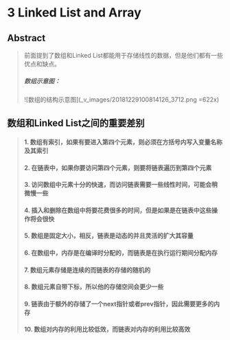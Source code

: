 # 3 Linked List and Array


## Abstract
> 前面提到了数组和Linked List都能用于存储线性的数据，但是他们都有一些优点和缺点。
> ##### 数组示意图：
> ![数组的结构示意图](_v_images/20181229100814126_3712.png =622x)

## 数组和Linked List之间的重要差别
>#### 1. 数组有索引，如果有要进入第四个元素，则必须在方括号内写入变量名称及其索引
>#### 2. 在链表中，如果你要访问第四个元素，则要将链表遍历到第四个元素
>#### 3. 访问数组中元素十分的快速，而访问链表需要一些线性时间，可能会稍微慢一些
>#### 4. 插入和删除在数组中将要花费很多的时间，但是如果是在链表中这些操作将会很快
>#### 5. 数组是固定大小，相反，链表是动态的并且灵活的扩大其容量
>#### 6. 在数组中，内存是在编译时分配的，而链表是在执行运行期间分配内存
>#### 7. 数组元素存储是连续的而链表的存储的随机的
>#### 8. 数组元素自带下标，所以他的存储空间会更少一些
>#### 9. 链表由于额外的存储了一个next指针或者prev指针，因此需要更多的内存
>#### 10. 数组对内存的利用比较低效，而链表对内存的利用比较高效